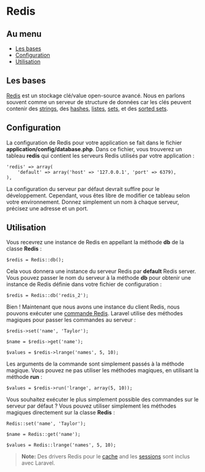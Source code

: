# Redis

## Au menu

- [Les bases](#the-basics)
- [Configuration](#config)
- [Utilisation](#usage)

<a name="the-basics"></a>
## Les bases

[Redis](http://redis.io) est un stockage clé/value open-source avancé. Nous en parlons souvent comme un serveur de structure de données car les clés peuvent contenir des [strings](http://redis.io/topics/data-types#strings), des [hashes](http://redis.io/topics/data-types#hashes), [listes](http://redis.io/topics/data-types#lists), [sets](http://redis.io/topics/data-types#sets), et des [sorted sets](http://redis.io/topics/data-types#sorted-sets).

<a name="config"></a>
## Configuration

La configuration de Redis pour votre application se fait dans le fichier **application/config/database.php**. Dans ce fichier, vous trouverez un tableau **redis** qui contient les serveurs Redis utilisés par votre application :

	'redis' => array(
		'default' => array('host' => '127.0.0.1', 'port' => 6379),
	),

La configuration du serveur par défaut devrait suffire pour le développement. Cependant, vous êtes libre de modifier ce tableau selon votre environnement. Donnez simplement un nom à chaque serveur, précisez une adresse et un port.

<a name="usage"></a>
## Utilisation

Vous recevrez une instance de Redis en appellant la méthode **db** de la classe **Redis** :

	$redis = Redis::db();

Cela vous donnera une instance du serveur Redis par **default** Redis server. Vous pouvez passer le nom du serveur à la méthode **db** pour obtenir une instance de Redis définie dans votre fichier de configuration :

	$redis = Redis::db('redis_2');

Bien ! Maintenant que nous avons une instance du client Redis, nous pouvons exécuter une [commande Redis](http://redis.io/commands). Laravel utilise des méthodes magiques pour passer les commandes au serveur :

	$redis->set('name', 'Taylor');

	$name = $redis->get('name');

	$values = $redis->lrange('names', 5, 10);


Les arguments de la commande sont simplement passés à la méthode magique. Vous pouvez ne pas utiliser les méthodes magiques, en utilisant la méthode **run** :

	$values = $redis->run('lrange', array(5, 10));

Vous souhaitez exécuter le plus simplement possible des commandes sur le serveur par défaut ? Vous pouvez utiliser simplement les méthodes magiques directement sur la classe **Redis** :

	Redis::set('name', 'Taylor');

	$name = Redis::get('name');

	$values = Redis::lrange('names', 5, 10);

> **Note:** Des drivers Redis pour le [cache](/guides/v3/cache/config#redis) and les [sessions](/guides/v3/session/config#redis) sont inclus avec Laravel.